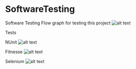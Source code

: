 # SoftwareTesting
Software Testing
Flow graph for testing this project
![alt text](https://github.com/eimutisgenys/SoftwareTesting/blob/master/DocumentsAndPictures/flow%20chart.PNG)

Tests

NUnit
![alt text](https://github.com/eimutisgenys/SoftwareTesting/blob/master/DocumentsAndPictures/Nunit.jpg)

Fitnesse
![alt text](https://github.com/eimutisgenys/SoftwareTesting/blob/master/DocumentsAndPictures/Fitnesse.png)

Selenium
![alt text](https://github.com/eimutisgenys/SoftwareTesting/blob/master/DocumentsAndPictures/Selenium_Test.png)
